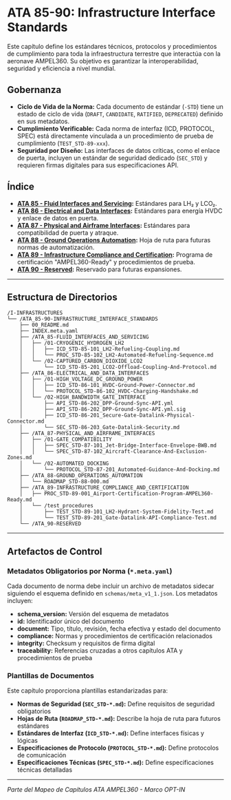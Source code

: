 # ATA 85-90: Infrastructure Interface Standards

Este capítulo define los estándares técnicos, protocolos y procedimientos de cumplimiento para toda la infraestructura terrestre que interactúa con la aeronave AMPEL360. Su objetivo es garantizar la interoperabilidad, seguridad y eficiencia a nivel mundial.

## Gobernanza
*   **Ciclo de Vida de la Norma:** Cada documento de estándar (`-STD`) tiene un estado de ciclo de vida (`DRAFT`, `CANDIDATE`, `RATIFIED`, `DEPRECATED`) definido en sus metadatos.
*   **Cumplimiento Verificable:** Cada norma de interfaz (ICD, PROTOCOL, SPEC) está directamente vinculada a un procedimiento de prueba de cumplimiento (`TEST_STD-89-xxx`).
*   **Seguridad por Diseño:** Las interfaces de datos críticas, como el enlace de puerta, incluyen un estándar de seguridad dedicado (`SEC_STD`) y requieren firmas digitales para sus especificaciones API.

## Índice
-   **[ATA 85 - Fluid Interfaces and Servicing](./ATA_85-FLUID_INTERFACES_AND_SERVICING/):** Estándares para LH₂ y LCO₂.
-   **[ATA 86 - Electrical and Data Interfaces](./ATA_86-ELECTRICAL_AND_DATA_INTERFACES/):** Estándares para energía HVDC y enlace de datos en puerta.
-   **[ATA 87 - Physical and Airframe Interfaces](./ATA_87-PHYSICAL_AND_AIRFRAME_INTERFACES/):** Estándares para compatibilidad de puerta y atraque.
-   **[ATA 88 - Ground Operations Automation](./ATA_88-GROUND_OPERATIONS_AUTOMATION/):** Hoja de ruta para futuras normas de automatización.
-   **[ATA 89 - Infrastructure Compliance and Certification](./ATA_89-INFRASTRUCTURE_COMPLIANCE_AND_CERTIFICATION/):** Programa de certificación "AMPEL360-Ready" y procedimientos de prueba.
-   **[ATA 90 - Reserved](./ATA_90-RESERVED/):** Reservado para futuras expansiones.

---

## Estructura de Directorios

```
/I-INFRASTRUCTURES
└── /ATA_85-90-INFRASTRUCTURE_INTERFACE_STANDARDS
    ├── 00_README.md
    ├── INDEX.meta.yaml
    ├── /ATA_85-FLUID_INTERFACES_AND_SERVICING
    │   ├── /01-CRYOGENIC_HYDROGEN_LH2
    │   │   ├── ICD_STD-85-101_LH2-Refueling-Coupling.md
    │   │   └── PROC_STD-85-102_LH2-Automated-Refueling-Sequence.md
    │   └── /02-CAPTURED_CARBON_DIOXIDE_LCO2
    │       └── ICD_STD-85-201_LCO2-Offload-Coupling-And-Protocol.md
    ├── /ATA_86-ELECTRICAL_AND_DATA_INTERFACES
    │   ├── /01-HIGH_VOLTAGE_DC_GROUND_POWER
    │   │   ├── ICD_STD-86-101_HVDC-Ground-Power-Connector.md
    │   │   └── PROTOCOL_STD-86-102_HVDC-Charging-Handshake.md
    │   └── /02-HIGH_BANDWIDTH_GATE_INTERFACE
    │       ├── API_STD-86-202_DPP-Ground-Sync-API.yml
    │       ├── API_STD-86-202_DPP-Ground-Sync-API.yml.sig
    │       ├── ICD_STD-86-201_Secure-Gate-Datalink-Physical-Connector.md
    │       └── SEC_STD-86-203_Gate-Datalink-Security.md
    ├── /ATA_87-PHYSICAL_AND_AIRFRAME_INTERFACES
    │   ├── /01-GATE_COMPATIBILITY
    │   │   ├── SPEC_STD-87-101_Jet-Bridge-Interface-Envelope-BWB.md
    │   │   └── SPEC_STD-87-102_Aircraft-Clearance-And-Exclusion-Zones.md
    │   └── /02-AUTOMATED_DOCKING
    │       └── PROTOCOL_STD-87-201_Automated-Guidance-And-Docking.md
    ├── /ATA_88-GROUND_OPERATIONS_AUTOMATION
    │   └── ROADMAP_STD-88-000.md
    ├── /ATA_89-INFRASTRUCTURE_COMPLIANCE_AND_CERTIFICATION
    │   ├── PROC_STD-89-001_Airport-Certification-Program-AMPEL360-Ready.md
    │   └── /test_procedures
    │       ├── TEST_STD-89-101_LH2-Hydrant-System-Fidelity-Test.md
    │       └── TEST_STD-89-201_Gate-Datalink-API-Compliance-Test.md
    └── /ATA_90-RESERVED
```

---

## Artefactos de Control

### Metadatos Obligatorios por Norma (`*.meta.yaml`)

Cada documento de norma debe incluir un archivo de metadatos sidecar siguiendo el esquema definido en `schemas/meta_v1_1.json`. Los metadatos incluyen:

- **schema_version:** Versión del esquema de metadatos
- **id:** Identificador único del documento
- **document:** Tipo, título, revisión, fecha efectiva y estado del documento
- **compliance:** Normas y procedimientos de certificación relacionados
- **integrity:** Checksum y requisitos de firma digital
- **traceability:** Referencias cruzadas a otros capítulos ATA y procedimientos de prueba

### Plantillas de Documentos

Este capítulo proporciona plantillas estandarizadas para:

- **Normas de Seguridad (`SEC_STD-*.md`):** Define requisitos de seguridad obligatorios
- **Hojas de Ruta (`ROADMAP_STD-*.md`):** Describe la hoja de ruta para futuros estándares
- **Estándares de Interfaz (`ICD_STD-*.md`):** Define interfaces físicas y lógicas
- **Especificaciones de Protocolo (`PROTOCOL_STD-*.md`):** Define protocolos de comunicación
- **Especificaciones Técnicas (`SPEC_STD-*.md`):** Define especificaciones técnicas detalladas

---

*Parte del Mapeo de Capítulos ATA AMPEL360 - Marco OPT-IN*
